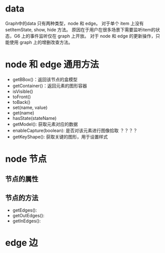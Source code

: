 # data
Graph中的data 只有两种类型，node 和 edge。
对于单个 item 上没有 setItemState, show, hide 方法。
原因在于用户在很多场景下需要监听item的状态，G6 上的事件监听仅在 graph 上开放。
对于 node 和 edge 的更新操作，只能使用 graph 上的增删改查方法。

# node 和 edge 通用方法
* getBBox()：返回该节点的盒模型
* getContainer()：返回元素的图形容器
* isVisible()
* toFront()
* toBack()
* set(name, value)
* get(name)
* hasState(stateName)
* getModel(): 获取元素对应的数据
* enableCapture(boolean): 是否对该元素进行图像拾取   ？？？？
* getKeyShape(): 获取关键的图形，用于设置样式


# node 节点
## 节点的属性

## 节点的方法
* getEdges():
* getOutEdges():
* getInEdges(): 

# edge 边
